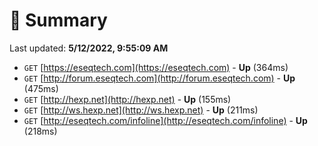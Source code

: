 # 📖 Summary
Last updated: **5/12/2022, 9:55:09 AM**

- `GET` [https://eseqtech.com](https://eseqtech.com) - **Up** (364ms)
- `GET` [http://forum.eseqtech.com](http://forum.eseqtech.com) - **Up** (475ms)
- `GET` [http://hexp.net](http://hexp.net) - **Up** (155ms)
- `GET` [http://ws.hexp.net](http://ws.hexp.net) - **Up** (211ms)
- `GET` [http://eseqtech.com/infoline](http://eseqtech.com/infoline) - **Up** (218ms)
